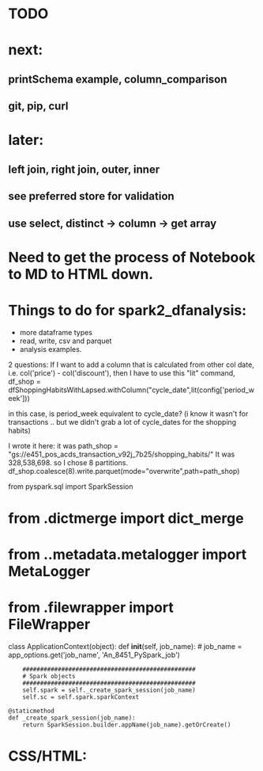 # TODO
# next:
## printSchema example, column_comparison
## git, pip, curl
# later:
## left join, right join, outer, inner
## see preferred store for validation

## use select, distinct -> column -> get array


# Need to get the process of Notebook to MD to HTML down.


# Things to do for spark2_dfanalysis:
- more dataframe types
- read, write, csv and parquet
- analysis examples.



2 questions:
If I want to add a column that is calculated from other col date, i.e. col('price') - col('discount'),
then I have to use this "lit" command,
df_shop = dfShoppingHabitsWithLapsed.withColumn("cycle_date",lit(config['period_week']))

in this case, is period_week equivalent to cycle_date?
(i know it wasn't for transactions .. but we didn't grab a lot of cycle_dates for the shopping habits)

I wrote it here: it was
path_shop = "gs://e451_pos_acds_transaction_v92j_7b25/shopping_habits/"
It was 328,538,698. so I chose 8 partitions.
df_shop.coalesce(8).write.parquet(mode="overwrite",path=path_shop)


from pyspark.sql import SparkSession
# from .dictmerge import dict_merge
# from ..metadata.metalogger import MetaLogger
# from .filewrapper import FileWrapper


class ApplicationContext(object):
    def __init__(self, job_name):
        # job_name = app_options.get('job_name', 'An_8451_PySpark_job')

        #################################################
        # Spark objects
        #################################################
        self.spark = self._create_spark_session(job_name)
        self.sc = self.spark.sparkContext

    @staticmethod
    def _create_spark_session(job_name):
        return SparkSession.builder.appName(job_name).getOrCreate()

# CSS/HTML:
<head>
<link rel="stylesheet" type="text/css" href="mystyle.css">
</head>
